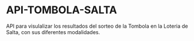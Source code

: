 # API-TOMBOLA-SALTA
API para visulalizar los resultados del sorteo de la Tombola en la Loteria de Salta, con sus diferentes modalidades. 
